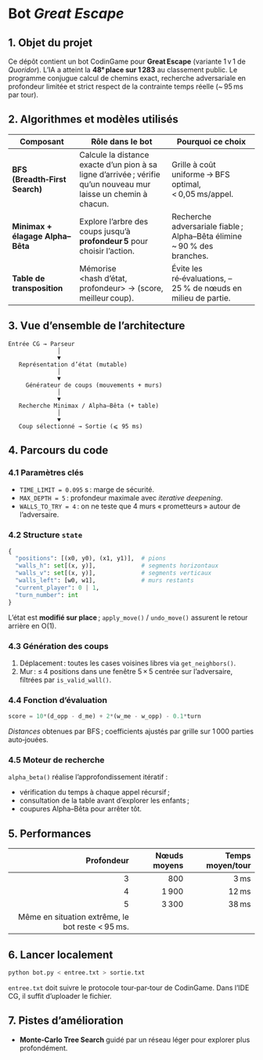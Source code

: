 # Bot *Great Escape* 

## 1. Objet du projet

Ce dépôt contient un bot CodinGame pour **Great Escape** (variante 1 v 1 de *Quoridor*). L’IA a atteint la **48ᵉ place sur 1 283** au classement public. Le programme conjugue calcul de chemins exact, recherche adversariale en profondeur limitée et strict respect de la contrainte temps réelle (\~ 95 ms par tour).

## 2. Algorithmes et modèles utilisés

| Composant                        | Rôle dans le bot                                                                                                 | Pourquoi ce choix                                                        |
| -------------------------------- | ---------------------------------------------------------------------------------------------------------------- | ------------------------------------------------------------------------ |
| **BFS (Breadth‑First Search)**   | Calcule la distance exacte d’un pion à sa ligne d’arrivée ; vérifie qu’un nouveau mur laisse un chemin à chacun. | Grille à coût uniforme → BFS optimal, < 0,05 ms/appel.                   |
| **Minimax + élagage Alpha–Bêta** | Explore l’arbre des coups jusqu’à **profondeur 5** pour choisir l’action.                                        | Recherche adversariale fiable ; Alpha–Bêta élimine \~ 90 % des branches. |
| **Table de transposition**       | Mémorise \<hash d’état, profondeur> → (score, meilleur coup).                                                    | Évite les ré‑évaluations, –25 % de nœuds en milieu de partie.            |

## 3. Vue d’ensemble de l’architecture

```text
Entrée CG → Parseur
              │
              ▼
   Représentation d’état (mutable)
              │
              ▼
     Générateur de coups (mouvements + murs)
              │
              ▼
   Recherche Minimax / Alpha–Bêta (+ table)
              │
              ▼
   Coup sélectionné → Sortie (⩽ 95 ms)
```

## 4. Parcours du code

### 4.1 Paramètres clés

* `TIME_LIMIT = 0.095` s : marge de sécurité.<br>
* `MAX_DEPTH = 5` : profondeur maximale avec *iterative deepening*.<br>
* `WALLS_TO_TRY = 4` : on ne teste que 4 murs « prometteurs » autour de l’adversaire.

### 4.2 Structure `state`

```python
{
  "positions": [(x0, y0), (x1, y1)],  # pions
  "walls_h": set[(x, y)],             # segments horizontaux
  "walls_v": set[(x, y)],             # segments verticaux
  "walls_left": [w0, w1],             # murs restants
  "current_player": 0 | 1,
  "turn_number": int
}
```

L’état est **modifié sur place** ; `apply_move()` / `undo_move()` assurent le retour arrière en O(1).

### 4.3 Génération des coups

1. Déplacement : toutes les cases voisines libres via `get_neighbors()`.
2. Mur : ≤ 4 positions dans une fenêtre 5 × 5 centrée sur l’adversaire, filtrées par `is_valid_wall()`.

### 4.4 Fonction d’évaluation

```python
score = 10*(d_opp - d_me) + 2*(w_me - w_opp) - 0.1*turn
```

*Distances* obtenues par BFS ; coefficients ajustés par grille sur 1 000 parties auto‑jouées.

### 4.5 Moteur de recherche

`alpha_beta()` réalise l’approfondissement itératif :

* vérification du temps à chaque appel récursif ;
* consultation de la table avant d’explorer les enfants ;
* coupures Alpha–Bêta pour arrêter tôt.

## 5. Performances

|                                       Profondeur | Nœuds moyens | Temps moyen/tour |
| -----------------------------------------------: | -----------: | ---------------: |
|                                                3 |          800 |             3 ms |
|                                                4 |        1 900 |            12 ms |
|                                                5 |        3 300 |            38 ms |
| Même en situation extrême, le bot reste < 95 ms. |              |                  |

## 6. Lancer localement

```bash
python bot.py < entree.txt > sortie.txt
```

`entree.txt` doit suivre le protocole tour‑par‑tour de CodinGame. Dans l’IDE CG, il suffit d’uploader le fichier.

## 7. Pistes d’amélioration

* **Monte‑Carlo Tree Search** guidé par un réseau léger pour explorer plus profondément.

